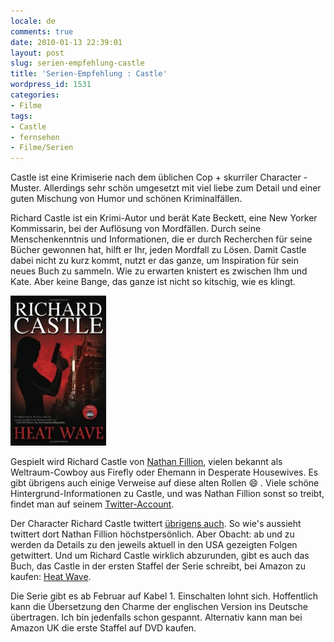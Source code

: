 ```yaml
---
locale: de
comments: true
date: 2010-01-13 22:39:01
layout: post
slug: serien-empfehlung-castle
title: 'Serien-Empfehlung : Castle'
wordpress_id: 1531
categories:
- Filme
tags:
- Castle
- fernsehen
- Filme/Serien
---
```


Castle ist eine Krimiserie nach dem üblichen Cop + skurriler Character -
Muster. Allerdings sehr schön umgesetzt mit viel liebe zum Detail und einer
guten Mischung von Humor und schönen Kriminalfällen.

Richard Castle ist ein Krimi-Autor und berät Kate Beckett, eine New Yorker
Kommissarin, bei der Auflösung von Mordfällen. Durch seine Menschenkenntnis und
Informationen, die er durch Recherchen für seine Bücher gewonnen hat, hilft er
Ihr, jeden Mordfall zu Lösen. Damit Castle dabei nicht zu kurz kommt, nutzt er
das ganze, um Inspiration für sein neues Buch zu sammeln. Wie zu erwarten
knistert es zwischen Ihm und Kate. Aber keine Bange, das ganze ist nicht so
kitschig, wie es klingt. 

[![](/images/2010-01-13-serien-empfehlung-castle/heatwave.png)](http://www.amazon.de/gp/product/1401323820?ie=UTF8&tag=wannawork-21&linkCode=as2&camp=1638&creative=19454&creativeASIN=1401323820)

Gespielt wird Richard Castle von [Nathan Fillion](http://de.wikipedia.org/wiki/Nathan_Fillion), 
vielen bekannt als Weltraum-Cowboy aus Firefly oder Ehemann in Desperate
Housewives. Es gibt übrigens auch einige Verweise auf diese alten Rollen :smile: .
Viele schöne Hintergrund-Informationen zu Castle, und was Nathan Fillion sonst
so treibt, findet man auf seinem [Twitter-Account](http://twitter.com/nathanfillion). 

Der Character Richard Castle twittert [übrigens auch](https://twitter.com/WriteRCastle).
So wie's aussieht twittert dort Nathan Fillion höchstpersönlich. Aber Obacht:
ab und zu werden da Details zu den jeweils aktuell in den USA gezeigten Folgen
getwittert. Und um Richard Castle wirklich abzurunden, gibt es auch das Buch,
das Castle in der ersten Staffel der Serie schreibt, bei Amazon zu kaufen:
[Heat Wave](http://www.amazon.de/gp/product/1401323820?ie=UTF8&tag=wannawork-21&linkCode=as2&camp=1638&creative=19454&creativeASIN=1401323820).

Die Serie gibt es ab Februar auf Kabel 1. Einschalten lohnt sich. Hoffentlich
kann die Übersetzung den Charme der englischen Version ins Deutsche übertragen.
Ich bin jedenfalls schon gespannt. Alternativ kann man bei Amazon UK die erste
Staffel auf DVD kaufen.
